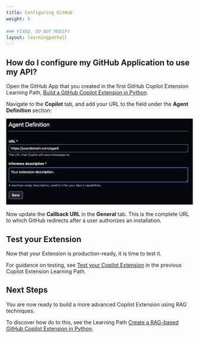 ```yaml
---
title: Configuring GitHub
weight: 5

### FIXED, DO NOT MODIFY
layout: learningpathall
---
```


## How do I configure my GitHub Application to use my API?

Open the GitHub App that you created in the first GitHub Copilot Extension Learning Path, [Build a GitHub Copilot Extension in Python](learning-paths/servers-and-cloud-computing/gh-copilot-simple).

Navigate to the **Copilot** tab, and add your URL to the field under the **Agent Definition** section:

 ![Configure URL](configure.png)

Now update the **Callback URL** in the **General** tab. This is the complete URL to which GitHub redirects after a user authorizes an installation.

## Test your Extension

Now that your Extension is production-ready, it is time to test it. 

For guidance on testing, see [Test your Copilot Extension](http://localhost:1313/learning-paths/servers-and-cloud-computing/gh-copilot-simple/copilot-test/) in the previous Copilot Extension Learning Path.

## Next Steps

You are now ready to build a more advanced Copilot Extension using RAG techniques. 

To discover how do to this, see the Learning Path [Create a RAG-based GitHub Copilot Extension in Python](../copilot-extension).